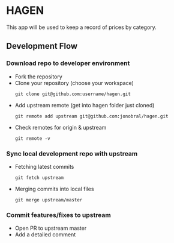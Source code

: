 # HAGEN

This app will be used to keep a record of prices by category.

## Development Flow

### Download repo to developer environment
* Fork the repository
* Clone your repository (choose your workspace)
  <pre><code>git clone git@github.com:username/hagen.git</code></pre>
* Add upstream remote (get into hagen folder just cloned)
  <pre><code>git remote add upstream git@github.com:jonobral/hagen.git</code></pre>
* Check remotes for origin & upstream
  <pre><code>git remote -v</code></pre>

### Sync local development repo with upstream
* Fetching latest commits
  <pre><code>git fetch upstream</code></pre>
* Merging commits into local files
  <pre><code>git merge upstream/master</code></pre>

### Commit features/fixes to upstream
* Open PR to upstream master
* Add a detailed comment
